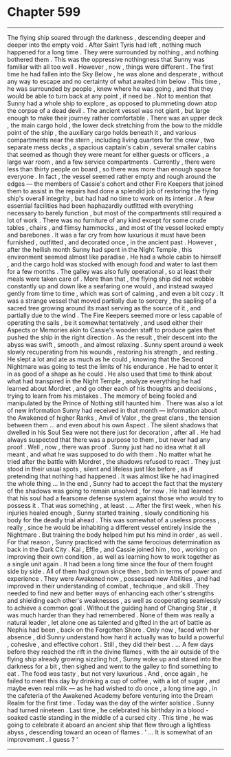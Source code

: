 
# Chapter 599


---

The flying ship soared through the darkness , descending deeper and deeper into the empty void . After Saint Tyris had left , nothing much happened for a long time .
They were surrounded by nothing , and nothing bothered them .
This was the oppressive nothingness that Sunny was familiar with all too well .
However , now , things were different . The first time he had fallen into the Sky Below , he was alone and desperate , without any way to escape and no certainty of what awaited him below . This time , he was surrounded by people , knew where he was going , and that they would be able to turn back at any point , if need be .
Not to mention that Sunny had a whole ship to explore , as opposed to plummeting down atop the corpse of a dead devil .
The ancient vessel was not giant , but large enough to make their journey rather comfortable .
There was an upper deck , the main cargo hold , the lower deck stretching from the bow to the middle point of the ship , the auxiliary cargo holds beneath it , and various compartments near the stern , including living quarters for the crew , two separate mess decks , a spacious captain's cabin , several smaller cabins that seemed as though they were meant for either guests or officers , a large war room , and a few service compartments .
Currently , there were less than thirty people on board , so there was more than enough space for everyone . In fact , the vessel seemed rather empty and rough around the edges — the members of Cassie's cohort and other Fire Keepers that joined them to assist in the repairs had done a splendid job of restoring the flying ship's overall integrity , but had had no time to work on its interior .
A few essential facilities had been haphazardly outfitted with everything necessary to barely function , but most of the compartments still required a lot of work . There was no furniture of any kind except for some crude tables , chairs , and flimsy hammocks , and most of the vessel looked empty and barebones . It was a far cry from how luxurious it must have been furnished , outfitted , and decorated once , in the ancient past .
However , after the hellish month Sunny had spent in the Night Temple , this environment seemed almost like paradise . He had a whole cabin to himself , and the cargo hold was stocked with enough food and water to last them for a few months . The galley was also fully operational , so at least their meals were taken care of .
More than that , the flying ship did not wobble constantly up and down like a seafaring one would , and instead swayed gently from time to time , which was sort of calming , and even a bit cozy .
It was a strange vessel that moved partially due to sorcery , the sapling of a sacred tree growing around its mast serving as the source of it , and partially due to the wind . The Fire Keepers seemed more or less capable of operating the sails , be it somewhat tentatively , and used either their Aspects or Memories akin to Cassie's wooden staff to produce gales that pushed the ship in the right direction .
As the result , their descent into the abyss was swift , smooth , and almost relaxing .
Sunny spent around a week slowly recuperating from his wounds , restoring his strength , and resting . He slept a lot and ate as much as he could , knowing that the Second Nightmare was going to test the limits of his endurance . He had to enter it in as good of a shape as he could .
He also used that time to think about what had transpired in the Night Temple , analyze everything he had learned about Mordret , and go other each of his thoughts and decisions , trying to learn from his mistakes . The memory of being fooled and manipulated by the Prince of Nothing still haunted him .
There was also a lot of new information Sunny had received in that month — information about the Awakened of higher Ranks , Anvil of Valor , the great clans , the tension between them … and even about his own Aspect .
The silent shadows that dwelled in his Soul Sea were not there just for decoration , after all . He had always suspected that there was a purpose to them , but never had any proof .
Well , now , there was proof . Sunny just had no idea what it all meant , and what he was supposed to do with them . No matter what he tried after the battle with Mordret , the shadows refused to react . They just stood in their usual spots , silent and lifeless just like before , as if pretending that nothing had happened .
It was almost like he had imagined the whole thing ...
In the end , Sunny had to accept the fact that the mystery of the shadows was going to remain unsolved , for now .
He had learned that his soul had a fearsome defense system against those who would try to possess it . That was something , at least .
… After the first week , when his injuries healed enough , Sunny started training , slowly conditioning his body for the deadly trial ahead . This was somewhat of a useless process , really , since he would be inhabiting a different vessel entirely inside the Nightmare . But training the body helped him put his mind in order , as well .
For that reason , Sunny practiced with the same ferocious determination as back in the Dark City . Kai , Effie , and Cassie joined him , too , working on improving their own condition , as well as learning how to work together as a single unit again .
It had been a long time since the four of them fought side by side . All of them had grown since then , both in terms of power and experience . They were Awakened now , possessed new Abilities , and had improved in their understanding of combat , technique , and skill . They needed to find new and better ways of enhancing each other's strengths and shielding each other's weaknesses , as well as cooperating seamlessly to achieve a common goal .
Without the guiding hand of Changing Star , it was much harder than they had remembered . None of them was really a natural leader , let alone one as talented and gifted in the art of battle as Nephis had been , back on the Forgotten Shore . Only now , faced with her absence , did Sunny understand how hard it actually was to build a powerful , cohesive , and effective cohort .
Still , they did their best .
… A few days before they reached the rift in the divine flames , with the air outside of the flying ship already growing sizzling hot , Sunny woke up and stared into the darkness for a bit , then sighed and went to the galley to find something to eat .
The food was tasty , but not very luxurious .
And , once again , he failed to meet this day by drinking a cup of coffee , with a lot of sugar , and maybe even real milk — as he had wished to do once , a long time ago , in the cafeteria of the Awakened Academy before venturing into the Dream Realm for the first time .
Today was the day of the winter solstice .
Sunny had turned nineteen . Last time , he celebrated his birthday in a blood - soaked castle standing in the middle of a cursed city .
This time , he was going to celebrate it aboard an ancient ship that flew through a lightless abyss , descending toward an ocean of flames .
' ... It is somewhat of an improvement . I guess ? '

---

